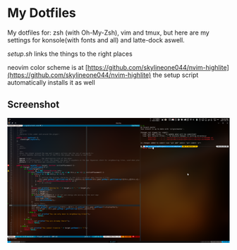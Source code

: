 # My Dotfiles

My dotfiles for: zsh (with Oh-My-Zsh), vim and tmux,
but here are my settings for konsole(with fonts and all) and latte-dock aswell.

*setup.sh* links the things to the right places

neovim color scheme is at [https://github.com/skylineone044/nvim-highlite](https://github.com/skylineone044/nvim-highlite)
the setup script automatically installs it as well

## Screenshot

![nvim, and a couple terminals](screenshots/Screenshot_20210527_162302.png)
